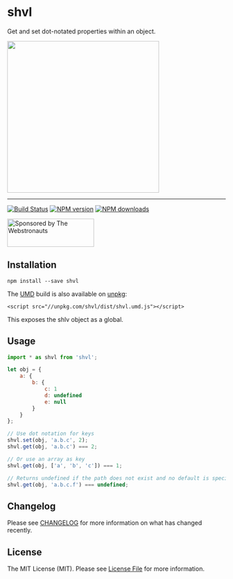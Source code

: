 # shvl

Get and set dot-notated properties within an object.

<img src="https://media.giphy.com/media/3o85xLDQLoZD1rk07u/giphy-downsized.gif" width="350" />

<hr />

[![Build Status](https://img.shields.io/github/workflow/status/robinvdvleuten/shvl/test.svg?style=flat-square)](https://github.com/robinvdvleuten/shvl/actions?query=workflow%3Atest)
[![NPM version](https://img.shields.io/npm/v/shvl.svg?style=flat-square)](https://www.npmjs.com/package/shvl)
[![NPM downloads](https://img.shields.io/npm/dm/shvl.svg?style=flat-square)](https://www.npmjs.com/package/shvl)

<a href="https://webstronauts.com/">
	<img src="https://webstronauts.com/badges/sponsored-by-webstronauts.svg" alt="Sponsored by The Webstronauts" width="200" height="65">
</a>

## Installation

```
npm install --save shvl
```

The [UMD](https://github.com/umdjs/umd) build is also available on [unpkg](https://unpkg.com/shvl/dist/shvl.umd.js):

```
<script src="//unpkg.com/shvl/dist/shvl.umd.js"></script>
```

This exposes the shlv object as a global.

## Usage

```js
import * as shvl from 'shvl';

let obj = {
	a: {
		b: {
			c: 1
			d: undefined
			e: null
		}
	}
};

// Use dot notation for keys
shvl.set(obj, 'a.b.c', 2);
shvl.get(obj, 'a.b.c') === 2;

// Or use an array as key
shvl.get(obj, ['a', 'b', 'c']) === 1;

// Returns undefined if the path does not exist and no default is specified
shvl.get(obj, 'a.b.c.f') === undefined;
```

## Changelog

Please see [CHANGELOG](CHANGELOG.md) for more information on what has changed recently.

## License

The MIT License (MIT). Please see [License File](LICENSE) for more information.
